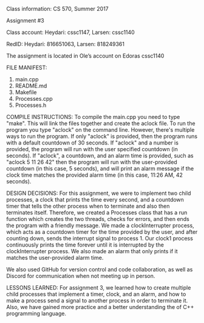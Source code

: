 Class information: CS 570, Summer 2017

Assignment #3

Class account: Heydari: cssc1147, Larsen: cssc1140

RedID: Heydari: 816651063, Larsen: 818249361

The assignment is located in Ole’s account on Edoras cssc1140

FILE MANIFEST:
1. main.cpp
2. README.md
3. Makefile
4. Processes.cpp
5. Processes.h

COMPILE INSTRUCTIONS: 
To compile the main.cpp you need to type "make". This will link the files together and create the aclock file. To run the program you type "aclock" on the command line. However, there's multiple ways to run the program. If only "aclock" is provided, then the program runs with a default countdown of 30 seconds. If "aclock" and a number is provided, the program will run with the user specified countdown (in seconds). If "aclock", a countdown, and an alarm time is provided, such as "aclock 5 11 26 42" then the program will run with the user-provided countdown (in this case, 5 seconds), and will print an alarm message if the clock time matches the provided alarm time (in this case, 11:26 AM, 42 seconds).

DESIGN DECISIONS: 
For this assignment, we were to implement two child processes, a clock that prints the time every second, and a countdown timer that tells the other process when to terminate and also then terminates itself. Therefore, we created a Processes class that has a run function which creates the two threads, checks for errors, and then ends the program with a friendly message. We made a clockInterrupter process, which acts as a countdown timer for the time provided by the user, and after counting down, sends the interrupt signal to process 1. Our clock1 process continuously prints the time forever until it is interrupted by the clockInterrupter process. We also made an alarm that only prints if it matches the user-provided alarm time.

We also used GitHub for version control and code collaboration, as well as Discord for communication when not meeting up in person.

LESSONS LEARNED: 
For assignment 3, we learned how to create multiple child processes that implement a timer, clock, and an alarm, and how to make a process send a signal to another process in order to terminate it. Also, we have gained more practice and a better understanding the of C++ programming language.

